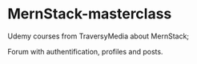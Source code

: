 # MernStack-masterclass

Udemy courses from TraversyMedia about MernStack;

Forum with authentification, profiles and posts.
